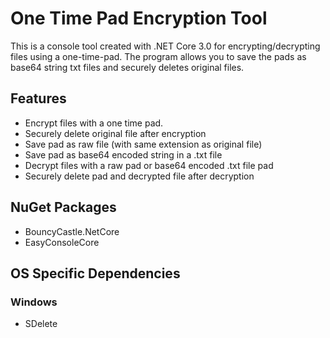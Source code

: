 # One Time Pad Encryption Tool

This is a console tool created with .NET Core 3.0 for encrypting/decrypting files using a one-time-pad. 
The program allows you to save the pads as base64 string txt files and securely deletes original files.

## Features
- Encrypt files with a one time pad. 
- Securely delete original file after encryption
- Save pad as raw file (with same extension as original file)
- Save pad as base64 encoded string in a .txt file
- Decrypt files with a raw pad or base64 encoded .txt file pad
- Securely delete pad and decrypted file after decryption

## NuGet Packages
- BouncyCastle.NetCore
- EasyConsoleCore

## OS Specific Dependencies
### Windows
- SDelete 